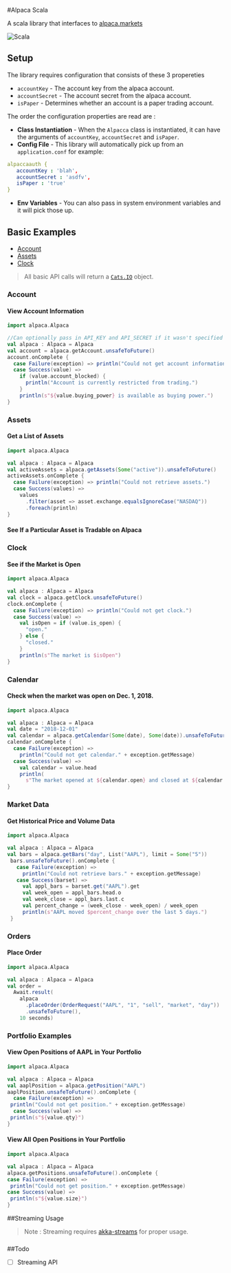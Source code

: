 #Alpaca Scala

A scala library that interfaces to [alpaca.markets](alpaca.markets)

![Scala](https://img.shields.io/badge/scala-made--with-red.svg?logo=scala&style=for-the-badge)

## Setup

The library requires configuration that consists of these 3 propereties
* `accountKey` - The account key from the alpaca account.
* `accountSecret` - The account secret from the alpaca account.
* `isPaper` - Determines whether an account is a paper trading account.

The order the configuration properties are read are :
 * **Class Instantiation** - When the `Alpacca` class is instantiated, it can have the arguments of `accountKey`, `accountSecret` and `isPaper`.
 * **Config File** - This library will automatically pick up from an `application.conf` for example:
 ```yaml
alpaccaauth {
	accountKey : 'blah',
	accountSecret : 'asdfv',
	isPaper : 'true'
}
```
* **Env Variables** - You can also pass in system environment variables and it will pick those up.

## Basic Examples

* [Account](#account)
* [Assets](#assets)
* [Clock](#clock)

> All basic API calls will return a [`Cats.IO`](https://typelevel.org/cats-effect/datatypes/io.html) object.

### Account

#### View Account Information

```scala
import alpaca.Alpaca

//Can optionally pass in API_KEY and API_SECRET if it wasn't specified  above.
val alpaca : Alpaca = Alpaca
val account = alpaca.getAccount.unsafeToFuture()
account.onComplete {
  case Failure(exception) => println("Could not get account information")
  case Success(value) => 
	if (value.account_blocked) {
	  println("Account is currently restricted from trading.")
	}
	println(s"${value.buying_power} is available as buying power.")
}
```

### Assets

#### Get a List of Assets

```scala
import alpaca.Alpaca

val alpaca : Alpaca = Alpaca
val activeAssets = alpaca.getAssets(Some("active")).unsafeToFuture()
activeAssets.onComplete {
  case Failure(exception) => println("Could not retrieve assets.")
  case Success(values) =>
	values
	  .filter(asset => asset.exchange.equalsIgnoreCase("NASDAQ"))
	  .foreach(println)
}
```

#### See If a Particular Asset is Tradable on Alpaca

### Clock

#### See if the Market is Open

```scala
import alpaca.Alpaca

val alpaca : Alpaca = Alpaca
val clock = alpaca.getClock.unsafeToFuture()
clock.onComplete {
  case Failure(exception) => println("Could not get clock.")
  case Success(value) =>
	val isOpen = if (value.is_open) {
	  "open."
	} else {
	  "closed."
	}
	println(s"The market is $isOpen")
}
```

### Calendar

#### Check when the market was open on Dec. 1, 2018.

```scala
import alpaca.Alpaca

val alpaca : Alpaca = Alpaca
val date = "2018-12-01"
val calendar = alpaca.getCalendar(Some(date), Some(date)).unsafeToFuture()
calendar.onComplete {
  case Failure(exception) =>
	println("Could not get calendar." + exception.getMessage)
  case Success(value) =>
	val calendar = value.head
	println(
	  s"The market opened at ${calendar.open} and closed at ${calendar.close} on ${date}.")
}
```

### Market Data

#### Get Historical Price and Volume Data

```scala
import alpaca.Alpaca

val alpaca : Alpaca = Alpaca
val bars = alpaca.getBars("day", List("AAPL"), limit = Some("5"))
 bars.unsafeToFuture().onComplete {
   case Failure(exception) =>
	 println("Could not retrieve bars." + exception.getMessage)
   case Success(barset) =>
	 val appl_bars = barset.get("AAPL").get
	 val week_open = appl_bars.head.o
	 val week_close = appl_bars.last.c
	 val percent_change = (week_close - week_open) / week_open
	 println(s"AAPL moved $percent_change over the last 5 days.")
 }
```

### Orders

#### Place Order

```scala
import alpaca.Alpaca

val alpaca : Alpaca = Alpaca
val order =
  Await.result(
	alpaca
	  .placeOrder(OrderRequest("AAPL", "1", "sell", "market", "day"))
	  .unsafeToFuture(),
	10 seconds)
```

### Portfolio Examples

#### View Open Positions of AAPL in Your Portfolio
   
   ```scala
   import alpaca.Alpaca
   
   val alpaca : Alpaca = Alpaca
   val aaplPosition = alpaca.getPosition("AAPL")
   aaplPosition.unsafeToFuture().onComplete {
     case Failure(exception) =>
   	println("Could not get position." + exception.getMessage)
     case Success(value) =>
   	println(s"${value.qty}")
   }
   ```
   
#### View All Open Positions in Your Portfolio
   
   ```scala
import alpaca.Alpaca

val alpaca : Alpaca = Alpaca
alpaca.getPositions.unsafeToFuture().onComplete {
  case Failure(exception) =>
	println("Could not get position." + exception.getMessage)
  case Success(value) =>
	println(s"${value.size}")
}
   ```



##Streaming Usage

>Note : Streaming requires [akka-streams](https://doc.akka.io/docs/akka/2.5/stream/) for proper usage.

###

##Todo

- [ ] Streaming API
